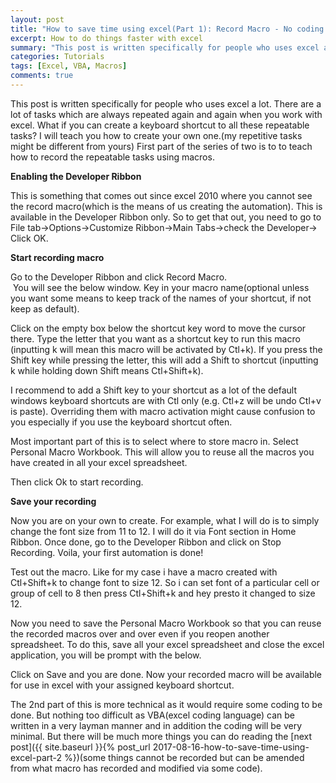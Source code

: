 ```yaml
---
layout: post
title: "How to save time using excel(Part 1): Record Macro - No coding involved"
excerpt: How to do things faster with excel
summary: "This post is written specifically for people who uses excel a lot. There are a lot of tasks which are always repeated again and again when you work with excel. What if you can create a keyboard shortcut to all these repeatable tasks? I will teach you how to create your own one(my repetitive tasks might be different from yours). First part of the series of two is to to teach how to record the repeatable tasks using macros."
categories: Tutorials
tags: [Excel, VBA, Macros]
comments: true
---
```


This post is written specifically for people who uses excel a lot. There are a lot of tasks which are always repeated again and again when you work with excel. What if you can create a keyboard shortcut to all these repeatable tasks? I will teach you how to create your own one.(my repetitive tasks might be different from yours) First part of the series of two is to to teach how to record the repeatable tasks using macros.

**Enabling the Developer Ribbon**

This is something that comes out since excel 2010 where you cannot see the record macro(which is the means of us creating the automation). This is available in the Developer Ribbon only. So to get that out, you need to go to File tab->Options->Customize Ribbon->Main Tabs->check the Developer-> Click OK.
<img src="{{ site.baseurl }}/images/dev_ribbon.jpg" alt="">

**Start recording macro**

Go to the Developer Ribbon and click Record Macro.<br>
<img src="{{ site.baseurl }}/images/record_macro_way.jpg" alt="">
<a name = "keyboardshortcut"></a>
You will see the below window. Key in your macro name(optional unless you want some means to keep track of the names of your shortcut, if not keep as default). 
<img src="{{ site.baseurl }}/images/macro1.jpg" alt="">

Click on the empty box below the shortcut key word to move the cursor there. Type the letter that you want as a shortcut key to run this macro (inputting k will mean this macro will be activated by Ctl+k). If you press the Shift key while pressing the letter, this will add a Shift to shortcut (inputting k while holding down Shift means Ctl+Shift+k).<br> 
<img src="{{ site.baseurl }}/images/macro2.jpg" alt="">

I recommend to add a Shift key to your shortcut as a lot of the default windows keyboard shortcuts are with Ctl only (e.g. Ctl+z will be undo Ctl+v is paste). Overriding them with macro activation might cause confusion to you especially if you use the keyboard shortcut often.


Most important part of this is to select where to store macro in. Select Personal Macro Workbook. This will allow you to reuse all the macros you have created in all your excel spreadsheet.<br>
<img src="{{ site.baseurl }}/images/macro3.jpg" alt="">

Then click Ok to start recording.

**Save your recording**

Now you are on your own to create. For example, what I will do is to simply change the font size  from 11 to 12. I will do it via Font section in Home Ribbon. Once done, go to the Developer Ribbon and click on Stop Recording. Voila, your first automation is done!<br>
<img src="{{ site.baseurl }}/images/stoprecording.jpg" alt="">

Test out the macro. Like for my case i have a macro created with Ctl+Shift+k to change font to size 12. So i can set font of a particular cell or group of cell to 8 then press Ctl+Shift+k and hey presto it changed to size 12. 

Now you need to save the Personal Macro Workbook so that you can reuse the recorded macros over and over even if you reopen another spreadsheet. To do this, save all your excel spreadsheet and close the excel application, you will be prompt with the below.<br>
<img src="{{ site.baseurl }}/images/savemacrowb.jpg" alt="">

Click on Save and you are done. Now your recorded macro will be available for use in excel with your assigned keyboard shortcut.

The 2nd part of this is more technical as it would require some coding to be done. But nothing too difficult as VBA(excel coding language) can be written in a very layman manner and in addition the coding will be very minimal. But there will be much more things you can do reading the [next post]({{ site.baseurl }}{% post_url 2017-08-16-how-to-save-time-using-excel-part-2 %})(some things cannot be recorded but can be amended from what macro has recorded and modified via some code).